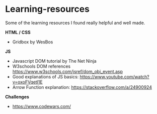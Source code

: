 # Learning-resources
Some of the learning resources I found really helpful and well made.


**HTML / CSS**
- Gridbox by WesBos



**JS**
- Javascript DOM tutorial by The Net Ninja
- W3schools DOM references https://www.w3schools.com/jsref/dom_obj_event.asp
- Good explanations of JS basics: https://www.youtube.com/watch?v=oxoFVqetl1E
- Arrow Function explanation: https://stackoverflow.com/a/24900924

**Challenges**
- https://www.codewars.com/
